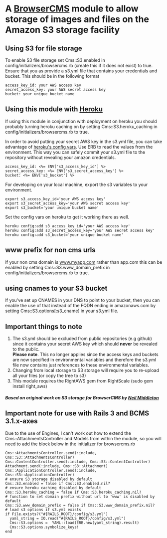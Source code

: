 # A [BrowserCMS](http://www.browsercms.org) module to allow storage of images and files on the Amazon S3 storage facility
## Using S3 for file storage
To enable S3 file storage set Cms::S3.enabled in config/initializers/browsercms.rb (create this if it does not exist) to true.  Ensure that you as provide a s3.yml file that contains your credentials and bucket.
This should be in the following format

    access_key_id: your AWS access key
    secret_access_key: your AWS secret access key
    bucket: your unique bucket name

## Using this module with [Heroku](http://heroku.com)
If using this module in conjunction with deployment on heroku you should probably turning heroku caching on by setting Cms::S3.heroku_caching in config/initializers/browsercms.rb to true.

In order to avoid putting your secret AWS key in the s3.yml file, you can take advantage of [heroku's config vars](http://docs.heroku.com/config-vars). Use ERB to read the values from the environment.  This way you can safely commit your s3.yml file to the repository without revealing your amazon credentials.

    access_key_id: <%= ENV['s3_access_key_id'] %>
    secret_access_key: <%= ENV['s3_secret_access_key'] %>
    bucket: <%= ENV['s3_bucket'] %>

For developing on your local machine, export the s3 variables to your environment.

    export s3_access_key_id='your AWS access key'
    export s3_secret_access_key='your AWS secret access key'
    export s3_bucket='your unique bucket name'

Set the config vars on heroku to get it working there as well.

    heroku config:add s3_access_key_id='your AWS access key'
    heroku config:add s3_secret_access_key='your AWS secret access key'
    heroku config:add s3_bucket='your unique bucket name'

## www prefix for non cms urls
If your non cms domain is www.myapp.com rather than app.com this can be enabled by setting Cms::S3.www_domain_prefix in config/initializers/browsercms.rb to true.

## using cnames to your S3 bucket
If you've set up CNAMES in your DNS to point to your bucket, then you can enable the use of that instead of the FQDN ending in amazonaws.com by setting Cms::S3.options[:s3_cname] in your s3.yml file.

## Important things to note
1. The s3.yml should be excluded from public repositories (e.g github) since it contains your secret AWS key which should **never** be revealed to the public.   
**Please note**. This no longer applies since the access keys and buckets are now specified in environmental variables and therefore the s3.yml file now contains just references to these environmental variables.
2. Changing from local storage to S3 storage will require you to re-upload all your files (or copy the tree to s3)
3. This module requires the RightAWS gem from RightScale (sudo gem install right_aws)

##### Based on original work on S3 storage for BrowserCMS by [Neil Middleton](http://github.com/neilmiddleton/)

## Important note for use with Rails 3 and BCMS 3.1.x-axes

Due to the use of Engines, I can't work out how to extend the Cms::AttachmentsController and Models from within the module, so you will need to add the block below in the initializer for browsercms.rb

    Cms::AttachmentsController.send(:include, Cms::S3::AttachmentsController)
    Cms::ContentController.send(:include, Cms::S3::ContentController)
    Attachment.send(:include, Cms::S3::Attachment)
    Cms::ApplicationController.send(:include, Cms::S3::ApplicationController)
    # ensure S3 storage disabled by default
    Cms::S3.enabled = false if Cms::S3.enabled.nil?
    # ensure heroku caching disabled by default
    Cms::S3.heroku_caching = false if Cms::S3.heroku_caching.nil?
    # function to set domain prefix without url to 'www' is disabled by default
    Cms::S3.www_domain_prefix = false if Cms::S3.www_domain_prefix.nil?
    # load s3 options if s3.yml exists
    if File.exists?("#{RAILS_ROOT}/config/s3.yml")
      yaml_string = IO.read("#{RAILS_ROOT}/config/s3.yml")
      Cms::S3.options =  YAML::load(ERB.new(yaml_string).result)
      Cms::S3.options.symbolize_keys!
    end
